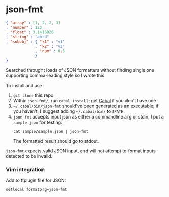 # json-fmt

```json
{ "array" : [1, 2, 2, 3]
, "number" : 123
, "float" : 3.1415926
, "string" : "abcd"
, "subobj" : { "k1" : "v1"
             , "k2" : "v2"
             , "num" : 0.3
             }
}
```

Searched throught loads of JSON formatters without finding single one supporting comma-leading style so I wrote this

To install and use:

1.  `git clone` this repo
2.  Within `json-fmt/`, run `cabal install`; get [Cabal](https://cabal.readthedocs.io/en/3.6/) if you don't have one
3.  `~/.cabal/bin/json-fmt` should've been generated as an executable; if you haven't, I suggest adding `~/.cabal/bin/` to `$PATH`
4.  `json-fmt` accepts input json as either a commandline arg or stdin; I put a `sample.json` for testing:
    ```txt
    cat sample/sample.json | json-fmt
    ```
    The formatted result should go to stdout.

`json-fmt` expects valid JSON input, and will not attempt to format inputs detected to be invalid.

### Vim integration

Add to ftplugin file for JSON:

```vim
setlocal formatprg=json-fmt
```
